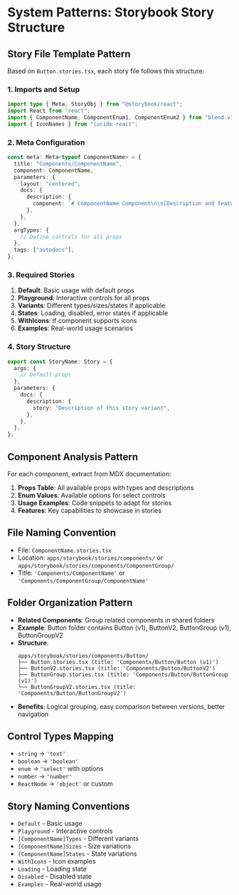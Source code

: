 # System Patterns: Storybook Story Structure

## Story File Template Pattern

Based on `Button.stories.tsx`, each story file follows this structure:

### 1. Imports and Setup

```typescript
import type { Meta, StoryObj } from "@storybook/react";
import React from "react";
import { ComponentName, ComponentEnum1, ComponentEnum2 } from "blend-v1";
import { IconNames } from "lucide-react";
```

### 2. Meta Configuration

```typescript
const meta: Meta<typeof ComponentName> = {
  title: "Components/ComponentName",
  component: ComponentName,
  parameters: {
    layout: "centered",
    docs: {
      description: {
        component: `# ComponentName Component\n\n[Description and features]`,
      },
    },
  },
  argTypes: {
    // Define controls for all props
  },
  tags: ["autodocs"],
};
```

### 3. Required Stories

1. **Default**: Basic usage with default props
2. **Playground**: Interactive controls for all props
3. **Variants**: Different types/sizes/states if applicable
4. **States**: Loading, disabled, error states if applicable
5. **WithIcons**: If component supports icons
6. **Examples**: Real-world usage scenarios

### 4. Story Structure

```typescript
export const StoryName: Story = {
  args: {
    // Default props
  },
  parameters: {
    docs: {
      description: {
        story: "Description of this story variant",
      },
    },
  },
};
```

## Component Analysis Pattern

For each component, extract from MDX documentation:

1. **Props Table**: All available props with types and descriptions
2. **Enum Values**: Available options for select controls
3. **Usage Examples**: Code snippets to adapt for stories
4. **Features**: Key capabilities to showcase in stories

## File Naming Convention

- File: `ComponentName.stories.tsx`
- Location: `apps/storybook/stories/components/` or `apps/storybook/stories/components/ComponentGroup/`
- Title: `'Components/ComponentName'` or `'Components/ComponentGroup/ComponentName'`

## Folder Organization Pattern

- **Related Components**: Group related components in shared folders
- **Example**: Button folder contains Button (v1), ButtonV2, ButtonGroup (v1), ButtonGroupV2
- **Structure**:
  ```
  apps/storybook/stories/components/Button/
  ├── Button.stories.tsx (title: 'Components/Button/Button (v1)')
  ├── ButtonV2.stories.tsx (title: 'Components/Button/ButtonV2')
  ├── ButtonGroup.stories.tsx (title: 'Components/Button/ButtonGroup (v1)')
  └── ButtonGroupV2.stories.tsx (title: 'Components/Button/ButtonGroupV2')
  ```
- **Benefits**: Logical grouping, easy comparison between versions, better navigation

## Control Types Mapping

- `string` → `'text'`
- `boolean` → `'boolean'`
- `enum` → `'select'` with options
- `number` → `'number'`
- `ReactNode` → `'object'` or custom

## Story Naming Conventions

- `Default` - Basic usage
- `Playground` - Interactive controls
- `[ComponentName]Types` - Different variants
- `[ComponentName]Sizes` - Size variations
- `[ComponentName]States` - State variations
- `WithIcons` - Icon examples
- `Loading` - Loading state
- `Disabled` - Disabled state
- `Examples` - Real-world usage
